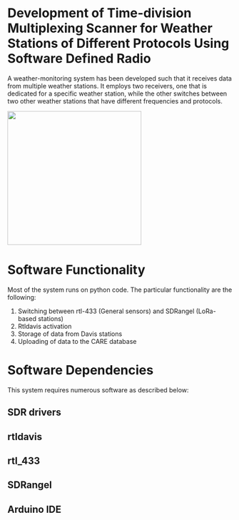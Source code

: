 # Development of Time-division Multiplexing Scanner for Weather Stations of Different Protocols Using Software Defined Radio
A weather-monitoring system has been developed such that it receives data from multiple weather stations. It employs two receivers, one that is dedicated for a specific weather station, while the other switches between two other weather stations that have different frequencies and protocols.

<img src="https://github.com/user-attachments/assets/933e7a29-1867-42ee-9f0f-0489bac95514" height="300">

# Software Functionality
Most of the system runs on python code. The particular functionality are the following:
1. Switching between rtl-433 (General sensors) and SDRangel (LoRa-based stations)
2. Rtldavis activation
3. Storage of data from Davis stations
4. Uploading of data to the CARE database

# Software Dependencies
This system requires numerous software as described below:

## SDR drivers
## rtldavis
## rtl_433
## SDRangel
## Arduino IDE
